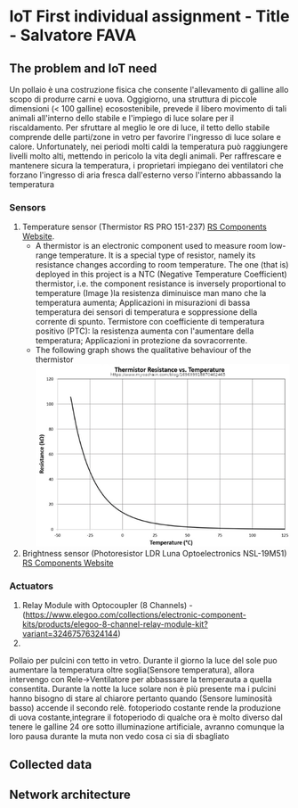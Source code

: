 # IoT First individual assignment - Title - Salvatore FAVA

## The problem and IoT need
Un pollaio è una costruzione fisica che consente l'allevamento di galline allo scopo di produrre carni e uova. Oggigiorno, una struttura di piccole dimensioni (< 100 galline) ecosostenibile, prevede il libero movimento di tali animali all'interno dello stabile e l'impiego di luce solare per il riscaldamento. Per sfruttare al meglio le ore di luce, il tetto dello stabile comprende delle parti/zone in vetro per favorire l'ingresso di luce solare e calore. Unfortunately, nei periodi molti caldi la temperatura può raggiungere livelli molto alti, mettendo in pericolo la vita degli animali. Per raffrescare e mantenere sicura la temperatura, i proprietari impiegano dei ventilatori che forzano l'ingresso di aria fresca dall'esterno verso l'interno abbassando la temperatura     

### Sensors
1. Temperature sensor (Thermistor RS PRO 151-237) [RS Components Website](https://it.rs-online.com/web/p/termistori/0151237/).
    - A thermistor is an electronic component used to measure room low-range temperature. It is a special type of resistor, namely its resistance changes according to room temperature. The one (that is) deployed in this project is a NTC (Negative Temperature Coefficient) thermistor, i.e. the component resistance is inversely proportional to temperature (Image )la resistenza diminuisce man mano che la temperatura aumenta; Applicazioni in misurazioni di bassa temperatura dei sensori di temperatura e soppressione della corrente di spunto. Termistore con coefficiente di temperatura positivo (PTC): la resistenza aumenta con l'aumentare della temperatura; Applicazioni in protezione da sovracorrente.
    - The following graph shows the qualitative behaviour of the thermistor ![ThermistorGraph](Picture/ThermistorGraph.jpg "ThermistorGraph") 
2. Brightness sensor (Photoresistor LDR Luna Optoelectronics NSL-19M51) [RS Components Website](https://it.rs-online.com/web/p/ldr-fotoresistenze/9146710/)


### Actuators
1. Relay Module with Optocoupler (8 Channels) - (https://www.elegoo.com/collections/electronic-component-kits/products/elegoo-8-channel-relay-module-kit?variant=32467576324144)
2. 

Pollaio per pulcini con tetto in vetro. Durante il giorno la luce del sole puo aumentare la temperatura oltre soglia(Sensore temperatura), allora intervengo con Rele->Ventilatore per abbasssare la temperauta a quella consentita. Durante la notte la luce solare non è più presente ma i pulcini hanno bisogno di stare al chiarore pertanto quando (Sensore luminosità basso) accende il secondo relè. 
fotoperiodo costante rende la produzione di uova costante,integrare il fotoperiodo di qualche ora è molto diverso dal tenere le galline 24 ore sotto illuminazione artificiale, avranno comunque la loro pausa durante la muta non vedo cosa ci sia di sbagliato
## Collected data

## Network architecture
